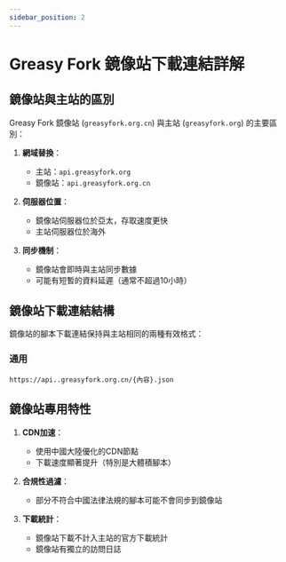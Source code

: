 ```yaml
---
sidebar_position: 2
---
```


# Greasy Fork 鏡像站下載連結詳解

## 鏡像站與主站的區別

Greasy Fork 鏡像站 (`greasyfork.org.cn`) 與主站 (`greasyfork.org`) 的主要區別：

1. **網域替換**：
   - 主站：`api.greasyfork.org`
   - 鏡像站：`api.greasyfork.org.cn`

2. **伺服器位置**：
   - 鏡像站伺服器位於亞太，存取速度更快
   - 主站伺服器位於海外

3. **同步機制**：
   - 鏡像站會即時與主站同步數據
   - 可能有短暫的資料延遲（通常不超過10小時）

## 鏡像站下載連結結構

鏡像站的腳本下載連結保持與主站相同的兩種有效格式：

### 通用
```
https://api..greasyfork.org.cn/{內容}.json
```

## 鏡像站專用特性

1. **CDN加速**：
   - 使用中國大陸優化的CDN節點
   - 下載速度顯著提升（特別是大體積腳本）

2. **合規性過濾**：
   - 部分不符合中國法律法規的腳本可能不會同步到鏡像站
   
3. **下載統計**：
   - 鏡像站下載不計入主站的官方下載統計
   - 鏡像站有獨立的訪問日誌
